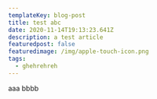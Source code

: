 ```yaml
---
templateKey: blog-post
title: test abc
date: 2020-11-14T19:13:23.641Z
description: a test article
featuredpost: false
featuredimage: /img/apple-touch-icon.png
tags:
  - ghehrehreh
---
```

aaa bbbb